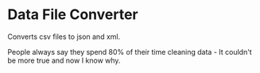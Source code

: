 # Data File Converter
Converts csv files to json and xml.

People always say they spend 80% of their time cleaning data - It couldn't be more true and now I know why. 